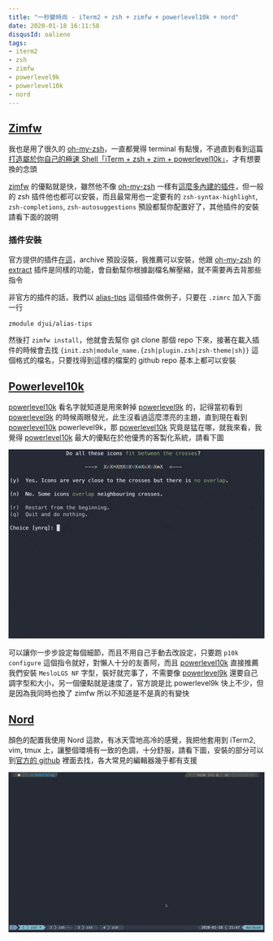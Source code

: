 ```yaml
---
title: "一秒變時尚 - iTerm2 + zsh + zimfw + powerlevel10k + nord"
date: 2020-01-18 16:11:58
disqusId: oalieno
tags:
- iterm2
- zsh
- zimfw
- powerlevel9k
- powerlevel10k
- nord
---
```


## [Zimfw](https://github.com/zimfw/zimfw)

我也是用了很久的 [oh-my-zsh](https://github.com/ohmyzsh/ohmyzsh)，一直都覺得 terminal 有點慢，不過直到看到這篇 [打造屬於你自己的極速 Shell「iTerm + zsh + zim + powerlevel10k」](https://www.jkg.tw/?p=2876)，才有想要換的念頭

[zimfw](https://github.com/zimfw/zimfw) 的優點就是快，雖然他不像 [oh-my-zsh](https://github.com/ohmyzsh/ohmyzsh) 一樣有[這麼多內建的插件](https://github.com/ohmyzsh/ohmyzsh/tree/master/plugins)，但一般的 zsh 插件他也都可以安裝，而且最常用也一定要有的 `zsh-syntax-highlight`, `zsh-completions`, `zsh-autosuggestions` 預設都幫你配置好了，其他插件的安裝請看下面的說明

### 插件安裝

官方提供的插件[在這](https://github.com/zimfw/zimfw/wiki/Modules)，archive 預設沒裝，我推薦可以安裝，他跟 [oh-my-zsh](https://github.com/ohmyzsh/ohmyzsh) 的 [extract](https://github.com/ohmyzsh/ohmyzsh/tree/master/plugins/extract) 插件是同樣的功能，會自動幫你根據副檔名解壓縮，就不需要再去背那些指令

非官方的插件的話，我們以 [alias-tips](https://github.com/djui/alias-tips) 這個插件做例子，只要在 `.zimrc` 加入下面一行

```bash .zimrc
zmodule djui/alias-tips
```

然後打 `zimfw install`，他就會去幫你 git clone 那個 repo 下來，接著在載入插件的時候會去找 `{init.zsh|module_name.{zsh|plugin.zsh|zsh-theme|sh}}` 這個格式的檔名，只要找得到這樣的檔案的 github repo 基本上都可以安裝

## [Powerlevel10k](https://github.com/romkatv/powerlevel10k)

[powerlevel10k](https://github.com/romkatv/powerlevel10k) 看名字就知道是用來幹掉 [powerlevel9k](https://github.com/Powerlevel9k/powerlevel9k) 的，記得當初看到 [powerlevel9k](https://github.com/Powerlevel9k/powerlevel9k) 的時候兩眼發光，此生沒看過這麼漂亮的主題，直到現在看到 [powerlevel10k](https://github.com/romkatv/powerlevel10k) powerlevel9k，那 [powerlevel10k](https://github.com/romkatv/powerlevel10k) 究竟是猛在哪，就我來看，我覺得 [powerlevel10k](https://github.com/romkatv/powerlevel10k) 最大的優點在於他優秀的客製化系統，請看下圖

![](/images/powerlevel10k.gif)

可以讓你一步步設定每個細節，而且不用自己手動去改設定，只要跑 `p10k configure` 這個指令就好，對懶人十分的友善阿，而且 [powerlevel10k](https://github.com/romkatv/powerlevel10k) 直接推薦我們安裝 `MesloLGS NF` 字型，裝好就完事了，不需要像 [powerlevel9k](https://github.com/Powerlevel9k/powerlevel9k) 還要自己調字型和大小，另一個優點就是速度了，官方說是比 powerlevel9k 快上不少，但是因為我同時也換了 zimfw 所以不知道是不是真的有變快

## [Nord](https://www.nordtheme.com/)

顏色的配置我使用 Nord 這款，有冰天雪地高冷的感覺，我把他套用到 iTerm2, vim, tmux 上，讓整個環境有一致的色調，十分舒服，請看下圖，安裝的部分可以到[官方的 github](https://github.com/arcticicestudio?tab=repositories) 裡面去找，各大常見的編輯器幾乎都有支援

![](/images/nord.gif)